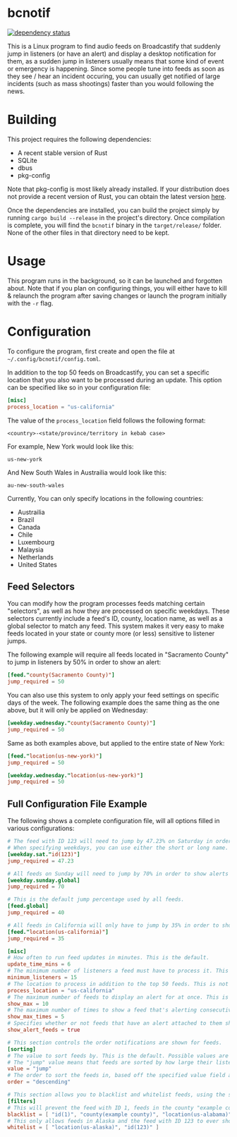 # bcnotif

[![dependency status](https://deps.rs/repo/github/acizza/bcnotif/status.svg)](https://deps.rs/repo/github/acizza/bcnotif)

This is a Linux program to find audio feeds on Broadcastify that suddenly jump in listeners (or have an alert) and display a desktop notification for them, as a sudden jump in listeners usually means that some kind of event or emergency is happening. Since some people tune into feeds as soon as they see / hear an incident occuring, you can usually get notified of large incidents (such as mass shootings) faster than you would following the news.

# Building

This project requires the following dependencies:

* A recent stable version of Rust
* SQLite
* dbus
* pkg-config

Note that pkg-config is most likely already installed. If your distribution does not provide a recent version of Rust, you can obtain the latest version [here](https://rustup.rs/).

Once the dependencies are installed, you can build the project simply by running `cargo build --release` in the project's directory. Once compilation is complete, you will find the `bcnotif` binary in the `target/release/` folder. None of the other files in that directory need to be kept.

# Usage

This program runs in the background, so it can be launched and forgotten about. Note that if you plan on configuring things, you will either have to kill & relaunch the program after saving changes or launch the program initially with the `-r` flag.

# Configuration

To configure the program, first create and open the file at `~/.config/bcnotif/config.toml`.

In addition to the top 50 feeds on Broadcastify, you can set a specific location that you also want to be processed during an update. This option can be specified like so in your configuration file:

```toml
[misc]
process_location = "us-california"
```

The value of the `process_location` field follows the following format:

`<country>-<state/province/territory in kebab case>`

For example, New York would look like this:

`us-new-york`

And New South Wales in Austrailia would look like this:

`au-new-south-wales`

Currently, You can only specify locations in the following countries:

* Austrailia
* Brazil
* Canada
* Chile
* Luxembourg
* Malaysia
* Netherlands
* United States

## Feed Selectors

You can modify how the program processes feeds matching certain "selectors", as well as how they are processed on specific weekdays. These selectors currently include a feed's ID, county, location name, as well as a global selector to match any feed. This system makes it very easy to make feeds located in your state or county more (or less) sensitive to listener jumps.

The following example will require all feeds located in "Sacramento County" to jump in listeners by 50% in order to show an alert:

```toml
[feed."county(Sacramento County)"]
jump_required = 50
```

You can also use this system to only apply your feed settings on specific days of the week. The following example does the same thing as the one above, but it will only be applied on Wednesday:

```toml
[weekday.wednesday."county(Sacramento County)"]
jump_required = 50
```

Same as both examples above, but applied to the entire state of New York:

```toml
[feed."location(us-new-york)"]
jump_required = 50

[weekday.wednesday."location(us-new-york)"]
jump_required = 50
```

## Full Configuration File Example

The following shows a complete configuration file, will all options filled in various configurations:

```toml
# The feed with ID 123 will need to jump by 47.23% on Saturday in order to show an alert for it.
# When specifying weekdays, you can use either the short or long name.
[weekday.sat."id(123)"]
jump_required = 47.23

# All feeds on Sunday will need to jump by 70% in order to show alerts for them.
[weekday.sunday.global]
jump_required = 70

# This is the default jump percentage used by all feeds.
[feed.global]
jump_required = 40

# All feeds in California will only have to jump by 35% in order to show an alert for them.
[feed."location(us-california)"]
jump_required = 35

[misc]
# How often to run feed updates in minutes. This is the default.
update_time_mins = 6
# The minimum number of listeners a feed must have to process it. This is the default.
minimum_listeners = 15
# The location to process in addition to the top 50 feeds. This is not set by default.
process_location = "us-california"
# The maximum number of feeds to display an alert for at once. This is the default.
show_max = 10
# The maximum number of times to show a feed that's alerting consecutively. This is not set by default.
show_max_times = 5
# Specifies whether or not feeds that have an alert attached to them should be shown regardless of them spiking in listeners. This is the default. Possible values are "true" and "false".
show_alert_feeds = true

# This section controls the order notifications are shown for feeds.
[sorting]
# The value to sort feeds by. This is the default. Possible values are "jump" and "listeners".
# The "jump" value means that feeds are sorted by how large their listener jump is.
value = "jump"
# The order to sort the feeds in, based off the specified value field above. This is the default. Possible values are "descending" and "ascending".
order = "descending"

# This section allows you to blacklist and whitelist feeds, using the same selectors that are used in the feed and weekday sections.
[filters]
# This will prevent the feed with ID 1, feeds in the county "example county", and all feeds in Alabama from ever showing. This is not set by default.
blacklist = [ "id(1)", "county(example county)", "location(us-alabama)" ]
# This only allows feeds in Alaska and the feed with ID 123 to ever show. This is not set by default.
whitelist = [ "location(us-alaska)", "id(123)" ]
```